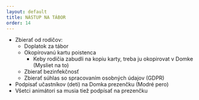 ```yaml
---
layout: default
title: NÁSTUP NA TÁBOR
order: 14
---
```


- Zbierať od rodičov:
  - Doplatok za tábor
  - Okopírovanú kartu poistenca
	  - Keby rodičia zabudli na kopiu karty, treba ju okopirovat v Domke (Mysliet na to)
  - Zbierať bezinfekčnosť
  - Zbierať súhlas so spracovaním osobných údajov (GDPR)
- Podpisať učastníkov (deti) na Domka prezenčku (Modré pero)
- Všetci animátori sa musia tiež podpísať na prezenčku
<!--stackedit_data:
eyJoaXN0b3J5IjpbLTE0ODM0MDQwNDksMTUzNzg0OTU4NV19
-->